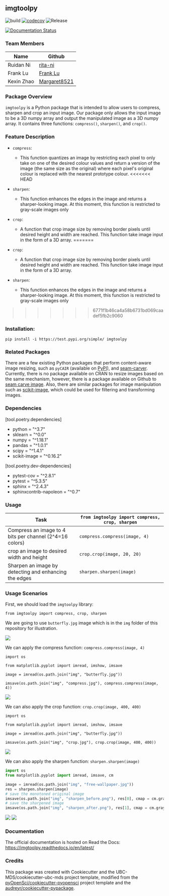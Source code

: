 ## imgtoolpy

![build](https://github.com/UBC-MDS/imgtoolpy/workflows/build/badge.svg) [![codecov](https://codecov.io/gh/UBC-MDS/imgtoolpy/branch/master/graph/badge.svg)](https://codecov.io/gh/UBC-MDS/imgtoolpy) ![Release](https://github.com/UBC-MDS/imgtoolpy/workflows/Release/badge.svg)

[![Documentation Status](https://readthedocs.org/projects/imgtoolpy/badge/?version=latest)](https://imgtoolpy.readthedocs.io/en/latest/?badge=latest)


### Team Members

|Name    |  Github   |
|---------|---------------------|
|Ruidan Ni |  [rita-ni](https://github.com/rita-ni)|
|Frank Lu|  [Frank Lu](https://github.com/franklu2014)|
|Kexin Zhao| [Margaret8521](https://github.com/Margaret8521)|


### Package Overview

`imgtoolpy` is a Python package that is intended to allow users to compress, sharpen and crop an input image.
Our package only allows the input image to be a 3D numpy array and output the manipulated image as a 3D numpy array. It contains three functions: `compress()`, `sharpen()`, and `crop()`.


### Feature Description

- `compress`:
  - This function quantizes an image by restricting each pixel to only take on one of the desired colour values
  and return a version of the image (the same size as the original) where each pixel's original colour is replaced with the nearest prototype colour.
<<<<<<< HEAD


- `sharpen`:
  - This function enhances the edges in the image and returns a sharper-looking image.  At this moment, this function is restricted to gray-scale images only

- `crop`:
  - A function that crop image size by removing border pixels until desired height and width are reached. This function take image input in the form of a 3D array.
=======
  
- `crop`:
  - A function that crop image size by removing border pixels until desired height and width are reached. This function take image input in the form of a 3D array.

- `sharpen`:
  - This function enhances the edges in the image and returns a sharper-looking image.  At this moment, this function is restricted to gray-scale images only 
  

>>>>>>> 6771f1b46ca4a58b6731bd069caadef5fb2c9060



### Installation:

```
pip install -i https://test.pypi.org/simple/ imgtoolpy
```

### Related Packages

  There are a few existing Python packages that perform content-aware image resizing, such as `pyCAIR` (available on [PyPI](https://pypi.org/project/pyCAIR/)), and [seam-carver](https://pypi.org/project/seam-carver/). Currently, there is no package available on CRAN to resize images based on the same mechanism, however, there is a package available on Github to [seam carve image](https://github.com/vgorte/SC-Package-R).  Also, there are similar packages for image manipulation such as [scikit-image](https://github.com/scikit-image/scikit-image), which could be used for filtering and transforming images.

### Dependencies

[tool.poetry.dependencies]
- python = "^3.7"
- sklearn = "^0.0"
- numpy = "^1.18.1"
- pandas = "^1.0.1"
- scipy = "^1.4.1"
- scikit-image = "^0.16.2"

[tool.poetry.dev-dependencies]
- pytest-cov = "^2.8.1"
- pytest = "^5.3.5"
- sphinx = "^2.4.3"
- sphinxcontrib-napoleon = "^0.7"


### Usage

|Task    |  `from imgtoolpy import compress, crop, sharpen`   |
|---------|---------------------|
|Compress an image to 4 bits per channel (2^4=16 colors)|  `compress.compress(image, 4)` |
|crop an image to desired width and height  |  `crop.crop(image, 20, 20)`|
|Sharpen an image by detecting and enhancing the edges|  `sharpen.sharpen(image)`|

### Usage Scenarios

First, we should load the `imgtoolpy` library:

`from imgtoolpy import compress, crop, sharpen`

We are going to use `butterfly.jpg` image which is in the `img` folder of this repository for illustration.

![](img/butterfly.jpg)

We can apply the compress function:
`compress.compress(image, 4)`

```
import os

from matplotlib.pyplot import imread, imshow, imsave

image = imread(os.path.join("img", "butterfly.jpg"))

imsave(os.path.join("img", "compress.jpg"), compress.compress(image, 4))
```
![](img/compress.jpg)


We can also apply the crop function:
`crop.crop(image, 400, 400)`


```
import os

from matplotlib.pyplot import imread, imshow, imsave

image = imread(os.path.join("img", "butterfly.jpg"))

imsave(os.path.join("img", "crop.jpg"), crop.crop(image, 400, 400))
```

![](img/crop.jpg)

We can also apply the sharpen function:
`sharpen.sharpen(image)`

```python
import os
from matplotlib.pyplot import imread, imsave, cm

image = imread(os.path.join("img", "free-wallpaper.jpg"))
res = sharpen.sharpen(image)
# save the monotoned original image
imsave(os.path.join("img", "sharpen_before.png"), res[0], cmap = cm.gray)
# save the sharpened image
imsave(os.path.join("img", "sharpen_after.png"), res[1], cmap = cm.gray)
```

![](img/sharpen_before.png) ![](img/sharpen_after.png)



### Documentation
The official documentation is hosted on Read the Docs: <https://imgtoolpy.readthedocs.io/en/latest/>

### Credits
This package was created with Cookiecutter and the UBC-MDS/cookiecutter-ubc-mds project template, modified from the [pyOpenSci/cookiecutter-pyopensci](https://github.com/pyOpenSci/cookiecutter-pyopensci) project template and the [audreyr/cookiecutter-pypackage](https://github.com/audreyr/cookiecutter-pypackage).
